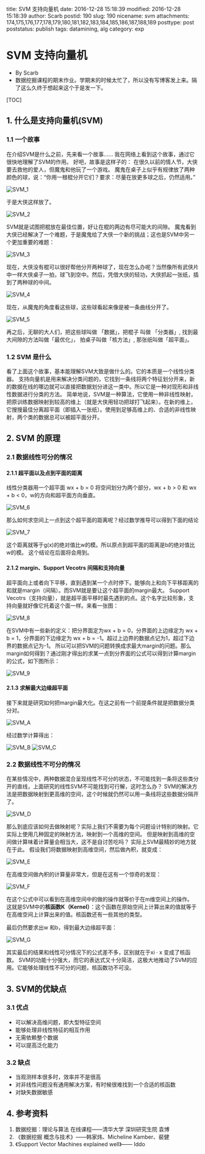 title: SVM 支持向量机
date: 2016-12-28 15:18:39
modified: 2016-12-28 15:18:39
author: Scarb
postid: 190
slug: 190
nicename: svm
attachments: 174,175,176,177,178,179,180,181,182,183,184,185,186,187,188,189
posttype: post
poststatus: publish
tags: datamining, alg
category: exp

# SVM 支持向量机

* By Scarb
* 数据挖掘课程的期末作业。学期末的时候太忙了，所以没有写博客发上来。隔了这么久终于想起来这个于是发一下。

[TOC]

## 1. 什么是支持向量机(SVM)
### 1.1 一个故事

在介绍SVM是什么之前，先来看一个故事……
我在网络上看到这个故事，通过它很快地理解了SVM的作用。
好吧，故事是这样子的：
在很久以前的情人节，大侠要去救他的爱人，但魔鬼和他玩了一个游戏。
魔鬼在桌子上似乎有规律放了两种颜色的球，说：“你用一根棍分开它们？要求：尽量在放更多球之后，仍然适用。”

![SVM_1][img1]

于是大侠这样放了。

![SVM_2][img2]

SVM就是试图把棍放在最佳位置，好让在棍的两边有尽可能大的间隙。
魔鬼看到大侠已经解决了一个难题，于是魔鬼给了大侠一个新的挑战；这也是SVM中另一个更加重要的难题：

![SVM_3][img3]

现在，大侠没有棍可以很好帮他分开两种球了，现在怎么办呢？当然像所有武侠片中一样大侠桌子一拍，球飞到空中。然后，凭借大侠的轻功，大侠抓起一张纸，插到了两种球的中间。

![SVM_4][img4]

现在，从魔鬼的角度看这些球，这些球看起来像是被一条曲线分开了。

![SVM_5][img5]

再之后，无聊的大人们，把这些球叫做 「数据」，把棍子 叫做 「分类器」, 找到最大间隙的方法叫做「最优化」， 拍桌子叫做「核方法」, 那张纸叫做「超平面」。

### 1.2 SVM 是什么

看了上面这个故事，基本能理解SVM大致是做什么的。它的本质是一个线性分类器。
支持向量机是用来解决分类问题的，它找到一条线将两个特征划分开来，新的数据在线的哪边就可以直接把数据划分进这一类中。所以它是一种对现形和非线性数据进行分类的方法。
简单地说，SVM是一种算法，它使用一种非线性映射，把原训练数据映射到较高的维上（就是大侠用轻功把球打飞起来）。在新的维上，它搜搜最佳分离超平面（即插入一张纸）。使用到足够高维上的、合适的非线性映射，两个类的数据总可以被超平面分开。

## 2. SVM 的原理
### 2.1 数据线性可分的情况
#### 2.1.1 超平面以及点到平面的距离

线性分类器用一个超平面 wx + b = 0 将空间划分为两个部分，wx + b > 0 和 wx + b < 0，w的方向和超平面方向垂直。

![SVM_6][img6]

那么如何求空间上一点到这个超平面的距离呢？经过数学推导可以得到下面的结论

![SVM_7][img7]

这个距离就等于g(x)的绝对值比w的模。所以原点到超平面的距离是b的绝对值比w的模。
这个结论在后面将会用到。

#### 2.1.2 margin、Support Vecotrs 间隔和支持向量

超平面向上或者向下平移，直到遇到某一个点时停下。能够向上和向下平移距离的和就是margin（间隔）。而SVM就是要让这个超平面的margin最大。
Support Vecotrs（支持向量），就是超平面平移时最先遇到的点。这个名字比较形象，支持向量就好像它托着这个面一样。来看一张图：

![SVM_8][img8]

在SVM中有一些新的定义：把分界面定为wx + b = 0，分界面的上边缘定为 wx + b = 1，分界面的下边缘定为 wx + b = -1。超过上边界的数据点记为1，超过下边界的数据点记为-1。
所以可以把SVM的问题转换成求最大margin的问题。那么margin如何得到？通过刚才得出的求某一点到分界面的公式可以得到计算margin的公式，如下图所示：

![SVM_9][img9]

#### 2.1.3 求解最大边缘超平面

接下来就是研究如何把margin最大化。在这之前有一个前提条件就是把数据分类分对。

![SVM_A][imgA]

经过数学计算得出：

![SVM_B][imgB]
![SVM_C][imgC]

### 2.2 数据线性不可分的情况

在某些情况中，两种数据混合呈现线性不可分的状态，不可能找到一条将这些类分开的直线，上面研究的线性SVM不可能找到可行解，这时怎么办？
SVM的解决方法是把数据映射到更高维的空间，这个时候就仍然可以用一条线将这些数据分隔开了。

![SVM_D][imgD]

那么到底应该如何去做映射呢？实际上我们不需要为每个问题设计特别的映射。它实际上使用几种固定的映射方法，映射到一个高维的空间。
但是映射到高维的空间做计算味着计算量会相当大，这不是自讨苦吃吗？
实际上SVM最精妙的地方就在于此。
假设我们将数据映射到高维空间，然后做內积，就变成：

![SVM_E][imgE]

在高维空间做內积的计算量非常大，但是在这有一个惊奇的发现：

![SVM_F][imgF]

在这个公式中可以看到在高维空间中的做的操作就等价于在m维空间上的操作。
这就是SVM中的**核函数K（Kernel）**：这个函数在原始空间上计算出来的值就等于在高维空间上计算出来的值。核函数还有一些其他的类型。

最后仍然要求出w 和b，得到最大边缘超平面：

![SVM_G][imgG]

其实最后的结果和线性可分情况下的公式差不多，区别就在于xi · x 变成了核函数。
SVM的功能十分强大，而它的表达式又十分简洁，这极大地推动了SVM的应用。它能够处理线性不可分的问题，核函数功不可没。

## 3. SVM的优缺点
### 3.1 优点

- 可以解决高维问题，即大型特征空间
- 能够处理非线性特征的相互作用
- 无需依赖整个数据
- 可以提高泛化能力

### 3.2 缺点

- 当观测样本很多时，效率并不是很高
- 对非线性问题没有通用解决方案，有时候很难找到一个合适的核函数
- 对缺失数据敏感

## 4. 参考资料

1. 数据挖掘：理论与算法 在线课程——清华大学 深圳研究生院  袁博
2. 《数据挖掘 概念与技术》——韩家炜、Micheline Kamber、裴健
3. 《Support Vector Machines explained well》——  Iddo

[img1]: http://47.106.131.90/blog/uploads/2017/04/SVM_1.png
[img2]: http://47.106.131.90/blog/uploads/2017/04/SVM_2.png
[img3]: http://47.106.131.90/blog/uploads/2017/04/SVM_3.png
[img4]: http://47.106.131.90/blog/uploads/2017/04/SVM_4.png
[img5]: http://47.106.131.90/blog/uploads/2017/04/SVM_5.png
[img6]: http://47.106.131.90/blog/uploads/2017/04/SVM_6.png
[img7]: http://47.106.131.90/blog/uploads/2017/04/SVM_7.png
[img8]: http://47.106.131.90/blog/uploads/2017/04/SVM_8.png
[img9]: http://47.106.131.90/blog/uploads/2017/04/SVM_9.png
[imgA]: http://47.106.131.90/blog/uploads/2017/04/SVM_A.png
[imgB]: http://47.106.131.90/blog/uploads/2017/04/SVM_B.png
[imgC]: http://47.106.131.90/blog/uploads/2017/04/SVM_C.png
[imgD]: http://47.106.131.90/blog/uploads/2017/04/SVM_D.png
[imgE]: http://47.106.131.90/blog/uploads/2017/04/SVM_E.png
[imgF]: http://47.106.131.90/blog/uploads/2017/04/SVM_F.png
[imgG]: http://47.106.131.90/blog/uploads/2017/04/SVM_G.png